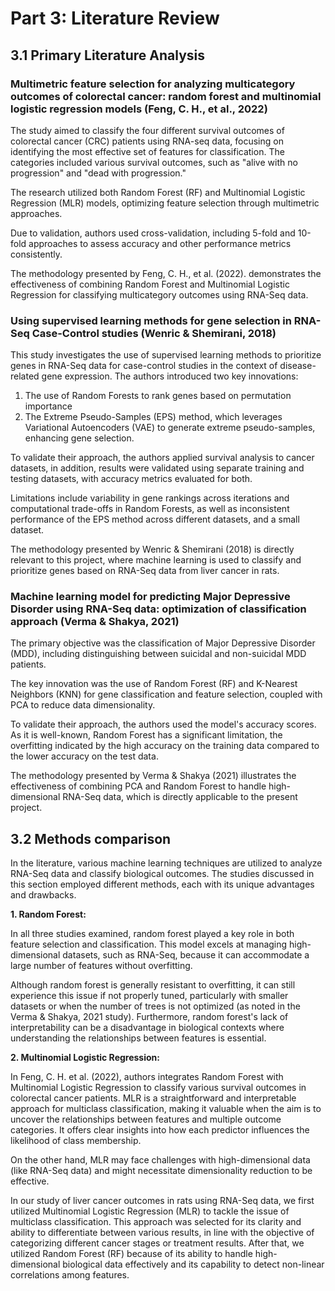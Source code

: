 
# **Part 3: Literature Review**

## **3.1 Primary Literature Analysis**

### **Multimetric feature selection for analyzing multicategory outcomes of colorectal cancer: random forest and multinomial logistic regression models (Feng, C. H., et al., 2022)**

The study aimed to classify the four different survival outcomes of colorectal cancer (CRC) patients using RNA-seq data, focusing on identifying the most effective set of features for classification. The categories included various survival outcomes, such as "alive with no progression" and "dead with progression."

The research utilized both Random Forest (RF) and Multinomial Logistic Regression (MLR) models, optimizing feature selection through multimetric approaches.

Due to validation, authors used cross-validation, including 5-fold and 10-fold approaches to assess accuracy and other performance metrics consistently.

The methodology presented by Feng, C. H., et al. (2022). demonstrates the effectiveness of combining Random Forest and Multinomial Logistic Regression for classifying multicategory outcomes using RNA-Seq data.

### **Using supervised learning methods for gene selection in RNA-Seq Case-Control studies (Wenric & Shemirani, 2018)**

This study investigates the use of supervised learning methods to prioritize genes in RNA-Seq data for case-control studies in the context of disease-related gene expression. The authors introduced two key innovations: 
1. The use of Random Forests to rank genes based on permutation importance
2. The Extreme Pseudo-Samples (EPS) method, which leverages Variational Autoencoders (VAE) to generate extreme pseudo-samples, enhancing gene selection.

To validate their approach, the authors applied survival analysis to cancer datasets, in addition, results were validated using separate training and testing datasets, with accuracy metrics evaluated for both.

Limitations include variability in gene rankings across iterations and computational trade-offs in Random Forests, as well as inconsistent performance of the EPS method across different datasets, and a small dataset.

The methodology presented by Wenric & Shemirani (2018) is directly relevant to this project, where machine learning is used to classify and prioritize genes based on RNA-Seq data from liver cancer in rats.

### **Machine learning model for predicting Major Depressive Disorder using RNA-Seq data: optimization of classification approach (Verma & Shakya, 2021)**

The primary objective was the classification of Major Depressive Disorder (MDD), including distinguishing between suicidal and non-suicidal MDD patients. 

The key innovation was the use of Random Forest (RF) and K-Nearest Neighbors (KNN) for gene classification and feature selection, coupled with PCA to reduce data dimensionality.

To validate their approach, the authors used the model's accuracy scores. As it is well-known, Random Forest has a significant limitation, the overfitting indicated by the high accuracy on the training data compared to the lower accuracy on the test data. 

The methodology presented by Verma & Shakya (2021) illustrates the effectiveness of combining PCA and Random Forest to handle high-dimensional RNA-Seq data, which is directly applicable to the present project.

## **3.2 Methods comparison**

In the literature, various machine learning techniques are utilized to analyze RNA-Seq data and classify biological outcomes. The studies discussed in this section employed different methods, each with its unique advantages and drawbacks.

**1. Random Forest:**

In all three studies examined, random forest played a key role in both feature selection and classification. This model excels at managing high-dimensional datasets, such as RNA-Seq, because it can accommodate a large number of features without overfitting.

Although random forest is generally resistant to overfitting, it can still experience this issue if not properly tuned, particularly with smaller datasets or when the number of trees is not optimized (as noted in the Verma & Shakya, 2021 study). Furthermore, random forest's lack of interpretability can be a disadvantage in biological contexts where understanding the relationships between features is essential.

**2. Multinomial Logistic Regression:**

In Feng, C. H. et al. (2022), authors integrates Random Forest with Multinomial Logistic Regression to classify various survival outcomes in colorectal cancer patients.
MLR is a straightforward and interpretable approach for multiclass classification, making it valuable when the aim is to uncover the relationships between features and multiple outcome categories. It offers clear insights into how each predictor influences the likelihood of class membership.

On the other hand, MLR may face challenges with high-dimensional data (like RNA-Seq data) and might necessitate dimensionality reduction to be effective.

In our study of liver cancer outcomes in rats using RNA-Seq data, we first utilized Multinomial Logistic Regression (MLR) to tackle the issue of multiclass classification. This approach was selected for its clarity and ability to differentiate between various results, in line with the objective of categorizing different cancer stages or treatment results. After that, we utilized Random Forest (RF) because of its ability to handle high-dimensional biological data effectively and its capability to detect non-linear correlations among features.
